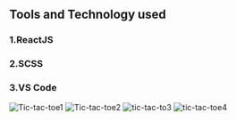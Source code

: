 ## Tools and Technology used
### 1.ReactJS
### 2.SCSS
### 3.VS Code


![Tic-tac-toe1](https://github.com/SagarTk/Tic-Tac-Toe-Game/assets/89976590/b38a7257-3ec5-4feb-8d2e-2cf49964cb81)
![Tic-tac-toe2](https://github.com/SagarTk/Tic-Tac-Toe-Game/assets/89976590/934f4b85-f350-4b6c-ba2f-2447d4788290)
![tic-tac-to3](https://github.com/SagarTk/Tic-Tac-Toe-Game/assets/89976590/59c6efd0-256e-49b5-9978-c34cef7206ca)
![tic-tac-toe4](https://github.com/SagarTk/Tic-Tac-Toe-Game/assets/89976590/566cbe23-0244-4052-8510-81fddc5bf9c9)
